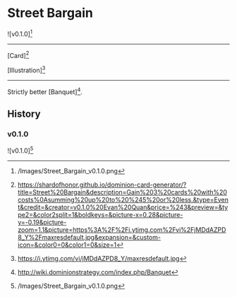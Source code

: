 # Street Bargain

![v0.1.0][^v0.1.0]

---

[Card][^Card]

[Illustration][^Illustration]

---

Strictly better [Banquet][^Banquet].

## History

### v0.1.0

![v0.1.0][^v0.1.0]

[^v0.1.0]: /Images/Street_Bargain_v0.1.0.png
[^Card]: https://shardofhonor.github.io/dominion-card-generator/?title=Street%20Bargain&description=Gain%203%20cards%20with%20costs%0Asumming%20up%20to%20%245%20or%20less.&type=Event&credit=&creator=v0.1.0%20Evan%20Quan&price=%243&preview=&type2=&color2split=1&boldkeys=&picture-x=0.28&picture-y=-0.19&picture-zoom=1.1&picture=https%3A%2F%2Fi.ytimg.com%2Fvi%2FjMDdAZPD8_Y%2Fmaxresdefault.jpg&expansion=&custom-icon=&color0=0&color1=0&size=1
[^Illustration]: https://i.ytimg.com/vi/jMDdAZPD8_Y/maxresdefault.jpg
[^Banquet]: http://wiki.dominionstrategy.com/index.php/Banquet
